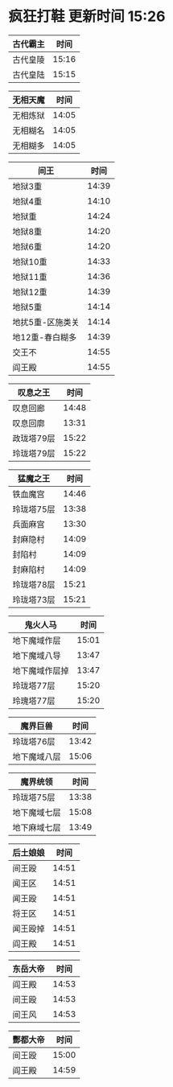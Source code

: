 # 疯狂打鞋 更新时间 15:26

| 古代霸主   | 时间    |
|--------|-------|
| 古代皇陵 | 15:16 |
| 古代皇陆 | 15:15 |

| 无相天魔   | 时间    |
|--------|-------|
| 无相炼狱 | 14:05 |
| 无相糊名 | 14:05 |
| 无相糊多 | 14:05 |

| 间王   | 时间    |
|--------|-------|
| 地狱3重 | 14:39 |
| 地狱4重 | 14:10 |
| 地狱重 | 14:24 |
| 地狱8重 | 14:20 |
| 地狱6重 | 14:20 |
| 地狱10重 | 14:33 |
| 地狱11重 | 14:36 |
| 地狱12重 | 14:39 |
| 地狱5重 | 14:14 |
| 地扰5重-区施类关 | 14:14 |
| 地12重-春白糊多 | 14:39 |
| 交王不 | 14:55 |
| 阎王殿 | 14:55 |

| 叹息之王   | 时间    |
|--------|-------|
| 叹息回廊 | 14:48 |
| 叹息回廓 | 13:31 |
| 政珑塔79层 | 15:22 |
| 玲珑塔79层 | 15:22 |

| 猛魔之王   | 时间    |
|--------|-------|
| 铁血魔宫 | 14:46 |
| 玲珑塔75层 | 13:38 |
| 兵面麻宫 | 13:30 |
| 封麻隐村 | 14:09 |
| 封陷村 | 14:09 |
| 封麻陷村 | 14:09 |
| 玲珑塔78层 | 15:21 |
| 玲珑塔73层 | 15:21 |

| 鬼火人马   | 时间    |
|--------|-------|
| 地下魔域作层 | 15:01 |
| 地下魔域八导 | 13:47 |
| 地下魔域作层掉 | 13:47 |
| 玲珑塔77层 | 15:20 |
| 玲瑰塔77层 | 15:20 |

| 魔界巨兽   | 时间    |
|--------|-------|
| 玲珑塔76层 | 13:42 |
| 地下魔域八层 | 15:06 |

| 魔界统领   | 时间    |
|--------|-------|
| 玲珑塔75层 | 13:38 |
| 地下魔域七层 | 15:08 |
| 地下麻域七层 | 13:49 |

| 后土娘娘   | 时间    |
|--------|-------|
| 间王殴 | 14:51 |
| 闻王区 | 14:51 |
| 闻王殴 | 14:51 |
| 将王区 | 14:51 |
| 闻王殴掉 | 14:51 |
| 阎王殿 | 14:51 |

| 东岳大帝   | 时间    |
|--------|-------|
| 阎王殿 | 14:53 |
| 间王殴 | 14:53 |
| 间王风 | 14:53 |

| 酆都大帝   | 时间    |
|--------|-------|
| 间王殴 | 15:00 |
| 阎王殿 | 14:59 |